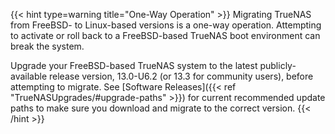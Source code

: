 &NewLine;

{{< hint type=warning title="One-Way Operation" >}}
Migrating TrueNAS from FreeBSD- to Linux-based versions is a one-way operation.
Attempting to activate or roll back to a FreeBSD-based TrueNAS boot environment can break the system.

Upgrade your FreeBSD-based TrueNAS system to the latest publicly-available release version, 13.0-U6.2 (or 13.3 for community users), before attempting to migrate.
See [Software Releases]({{< ref "TrueNASUpgrades/#upgrade-paths" >}}) for current recommended update paths to make sure you download and migrate to the correct version.
{{< /hint >}}
